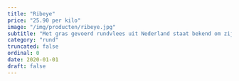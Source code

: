 ```yaml
---
title: "Ribeye"
price: "25.90 per kilo"
image: "/img/producten/ribeye.jpg"
subtitle: "Met gras gevoerd rundvlees uit Nederland staat bekend om zijn absolute topkwaliteit."
category: "rund"
truncated: false
ordinal: 0
date: 2020-01-01
draft: false
---
```


